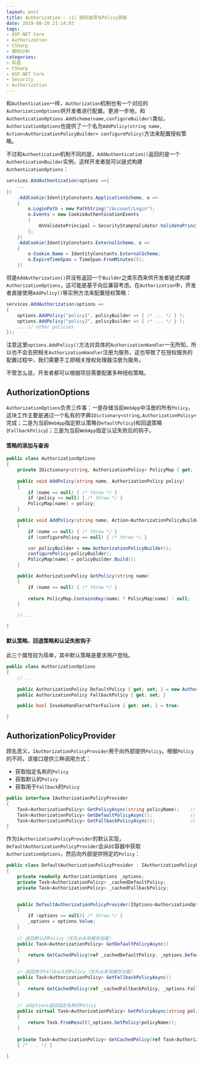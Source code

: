 ```yaml
---
layout: post
title: Authorization — (1) 授权选项与Policy获取
date: 2019-08-20 21:14:03
tags:
- ASP.NET Core
- Authorization
- CSharp
- 源码分析
categories:
- 风语
- CSharp
- ASP.NET Core
- Security
- Authorization
---
```


和`Authentication`一样，`Authorization`机制也有一个对应的`AuthorizationOptions`供开发者进行配置。更进一步地，和`AuthenticationOptions.AddScheme(name,configureBuilder)`类似，`AuthorizationOptions`也提供了一个名为`AddPolicy(string name, Action<AuthorizationPolicyBuilder> configurePolicy)`方法来配置授权策略。

不过和`Authentication`机制不同的是，`AddAuthentication()`返回的是一个`AuthenticationBuilder`实例，这样开发者就可以链式构建`AuthenticationOptions`：
```csharp
services.AddAuthentication(options =>{
    ...
})
    .AddCookie(IdentityConstants.ApplicationScheme, o =>
    {
        o.LoginPath = new PathString("/Account/Login");
        o.Events = new CookieAuthenticationEvents
        {
            OnValidatePrincipal = SecurityStampValidator.ValidatePrincipalAsync
        };
    })
    .AddCookie(IdentityConstants.ExternalScheme, o =>
    {
        o.Cookie.Name = IdentityConstants.ExternalScheme;
        o.ExpireTimeSpan = TimeSpan.FromMinutes(5);
    })
```

但是`AddAuthorization()`并没有返回一个`Builder`之类东西来供开发者链式构建`AuthorizationOptions`，这可能是基于向后兼容考虑。在`Authorization`中，开发者直接使用`AddPolicy()`等实例方法来配置授权策略：<!-- more -->
```csharp
services.AddAuthorization(options =>
{
    options.AddPolicy("policy1", policyBuilder => { /* ... */ } );
    options.AddPolicy("policy2", policyBuilder => { /* ... */ } );
    ... // other policies
});
```

注意这里`options.AddPolicy()`方法对具体的`AuthorizationHandler`一无所知，所以也不会去把相关`AuthorizationHandler`注册为服务，这也导致了在授权服务的配置过程中，我们需要手工把相关授权处理器注册为服务。

不管怎么说，开发者都可以根据项目需要配置多种授权策略。

## AuthorizationOptions

`AuthorizationOptions`负责三件事：一是存储当前`WebApp`中注册的所有`Policy`，这块工作主要是通过一个私有的字典`IDictionary<string,AuthorizationPolicy>`完成；二是为当前`WebApp`指定默认策略(`DefaultPolicy`)和回退策略(`FallbackPolicy`)；三是为当前`WebApp`指定认证失败后的钩子。


#### 策略的添加与查询
```csharp
public class AuthorizationOptions
{
    private IDictionary<string, AuthorizationPolicy> PolicyMap { get; } = new Dictionary<string, AuthorizationPolicy>(StringComparer.OrdinalIgnoreCase);
    
    public void AddPolicy(string name, AuthorizationPolicy policy)
    {
        if (name == null) { /* throw */ }
        if (policy == null) { /* throw */ }
        PolicyMap[name] = policy;
    }

    public void AddPolicy(string name, Action<AuthorizationPolicyBuilder> configurePolicy)
    {
        if (name == null) { /* throw */ }
        if (configurePolicy == null) { /* throw */ }

        var policyBuilder = new AuthorizationPolicyBuilder();
        configurePolicy(policyBuilder);
        PolicyMap[name] = policyBuilder.Build();
    }

    public AuthorizationPolicy GetPolicy(string name)
    {
        if (name == null) { /* throw */ }
        
        return PolicyMap.ContainsKey(name) ? PolicyMap[name] : null;
    }

    // ...

}
```

#### 默认策略、回退策略和认证失败钩子

此三个属性较为简单，其中默认策略是要求用户登陆。
```csharp
public class AuthorizationOptions
{
    // ...
    
    public AuthorizationPolicy DefaultPolicy { get; set; } = new AuthorizationPolicyBuilder().RequireAuthenticatedUser().Build();
    public AuthorizationPolicy FallbackPolicy { get; set; }

    public bool InvokeHandlersAfterFailure { get; set; } = true;

}
```

## AuthorizationPolicyProvider  

顾名思义，`IAuthorizationPolicyProvider`用于向外部提供`Policy`。根据`Policy`的不同，该接口提供三种调用方式：

- 获取指定名称的`Policy`
- 获取默认的`Policy`
- 获取用于`Fallback`的`Policy`

```csharp
public interface IAuthorizationPolicyProvider
{
    Task<AuthorizationPolicy> GetPolicyAsync(string policyName);    // 获取指定名称的Policy
    Task<AuthorizationPolicy> GetDefaultPolicyAsync();              // 获取默认的Policy
    Task<AuthorizationPolicy> GetFallbackPolicyAsync();             // 获取用于Fallback的Policy
}
```

作为`IAuthorizationPolicyProvider`的默认实现，`DefaultAuthorizationPolicyProvider`会从`DI`容器中获取`AuthorizationOptions`，然后向外部提供特定的`Policy`：
```csharp
public class DefaultAuthorizationPolicyProvider : IAuthorizationPolicyProvider
{
    private readonly AuthorizationOptions _options;
    private Task<AuthorizationPolicy> _cachedDefaultPolicy;
    private Task<AuthorizationPolicy> _cachedFallbackPolicy;

   
    public DefaultAuthorizationPolicyProvider(IOptions<AuthorizationOptions> options)
    {
        if (options == null){ /* throw */ }
        _options = options.Value;
    }
    
    // 返回默认的Policy（优先从本地缓存加载）
    public Task<AuthorizationPolicy> GetDefaultPolicyAsync()
    {
        return GetCachedPolicy(ref _cachedDefaultPolicy, _options.DefaultPolicy);
    }

    // 返回用于Fallback的Policy（优先从本地缓存加载）
    public Task<AuthorizationPolicy> GetFallbackPolicyAsync()
    {
        return GetCachedPolicy(ref _cachedFallbackPolicy, _options.FallbackPolicy);
    }
    
    // 从Options返回指定名称的Policy
    public virtual Task<AuthorizationPolicy> GetPolicyAsync(string policyName)
    {
        return Task.FromResult(_options.GetPolicy(policyName));
    }
    
    private Task<AuthorizationPolicy> GetCachedPolicy(ref Task<AuthorizationPolicy> cachedPolicy, AuthorizationPolicy currentPolicy)
    { /* ... */ }
    
}
```

